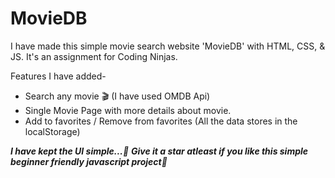 # MovieDB

I have made this simple movie search website 'MovieDB' with HTML, CSS, & JS. It's an assignment for Coding Ninjas.

Features I have added-

<ul>
<li> Search any movie 🎬 (I have used OMDB Api)</li>
<li> Single Movie Page with more details about movie.</li>
<li> Add to favorites / Remove from favorites (All the data stores in the localStorage)</li>
</ul>

<i><b>I have kept the UI simple...🙂</i></b>
<i><b>Give it a star atleast if you like this simple beginner friendly javascript project🙂</i></b>
